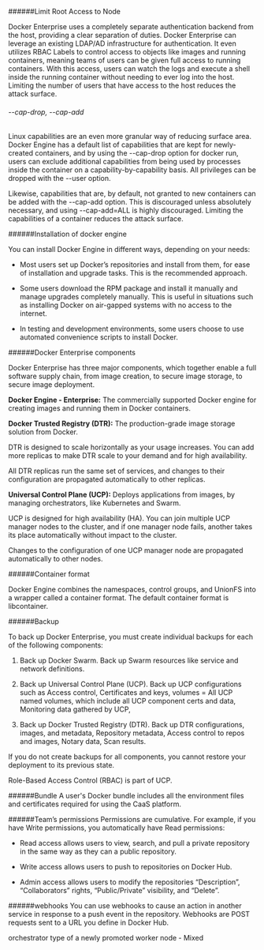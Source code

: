 

######Limit Root Access to Node

Docker Enterprise uses a completely separate authentication backend from the host, providing a clear separation of duties. Docker Enterprise can leverage an existing LDAP/AD infrastructure for authentication. It even utilizes RBAC Labels to control access to objects like images and running containers, meaning teams of users can be given full access to running containers. With this access, users can watch the logs and execute a shell inside the running container without needing to ever log into the host. Limiting the number of users that have access to the host reduces the attack surface.


###### --cap-drop, --cap-add
Linux capabilities are an even more granular way of reducing surface area. Docker Engine has a default list of capabilities that are kept for newly-created containers, and by using the --cap-drop option for docker run, users can exclude additional capabilities from being used by processes inside the container on a capability-by-capability basis. All privileges can be dropped with the --user option.

Likewise, capabilities that are, by default, not granted to new containers can be added with the --cap-add option. This is discouraged unless absolutely necessary, and using --cap-add=ALL is highly discouraged.
Limiting the capabilities of a container reduces the attack surface.

######Installation of docker engine

You can install Docker Engine in different ways, depending on your needs:

- Most users set up Docker’s repositories and install from them, for ease of installation and upgrade tasks. This is the recommended approach.

- Some users download the RPM package and install it manually and manage upgrades completely manually. This is useful in situations such as installing Docker on air-gapped systems with no access to the internet.

- In testing and development environments, some users choose to use automated convenience scripts to install Docker.

######Docker Enterprise components

Docker Enterprise has three major components, which together enable a full software supply chain, from image creation, to secure image storage, to secure image deployment.

**Docker Engine - Enterprise:** The commercially supported Docker engine for creating images and running them in Docker containers.

**Docker Trusted Registry (DTR):** The production-grade image storage solution from Docker.

DTR is designed to scale horizontally as your usage increases. You can add more replicas to make DTR scale to your demand and for high availability.

All DTR replicas run the same set of services, and changes to their configuration are propagated automatically to other replicas.

**Universal Control Plane (UCP):** Deploys applications from images, by managing orchestrators, like Kubernetes and Swarm.

UCP is designed for high availability (HA). You can join multiple UCP manager nodes to the cluster, and if one manager node fails, another takes its place automatically without impact to the cluster.

Changes to the configuration of one UCP manager node are propagated automatically to other nodes.

######Container format

Docker Engine combines the namespaces, control groups, and UnionFS into a wrapper called a container format. The default container format is libcontainer.

######Backup

To back up Docker Enterprise, you must create individual backups for each of the following components:

  1. Back up Docker Swarm. Back up Swarm resources like service and network definitions.

  2. Back up Universal Control Plane (UCP). Back up UCP configurations such as Access control, Certificates and keys, volumes = All UCP named volumes, which include all UCP component certs and data, Monitoring data gathered by UCP,

  3. Back up Docker Trusted Registry (DTR). Back up DTR configurations, images, and metadata, Repository metadata, Access control to repos and images, Notary data, Scan results.

If you do not create backups for all components, you cannot restore your deployment to its previous state.

Role-Based Access Control (RBAC) is part of UCP.

######Bundle
A user's Docker bundle includes all the environment files and certificates required for using the CaaS platform.

######Team’s permissions
Permissions are cumulative. For example, if you have Write permissions, you automatically have Read permissions:

- Read access allows users to view, search, and pull a private repository in the same way as they can a public repository.

- Write access allows users to push to repositories on Docker Hub.

- Admin access allows users to modify the repositories “Description”, “Collaborators” rights, “Public/Private” visibility, and “Delete”.

######webhooks
You can use webhooks to cause an action in another service in response to a push event in the repository. Webhooks are POST requests sent to a URL you define in Docker Hub.

orchestrator type of a newly promoted worker node - Mixed

